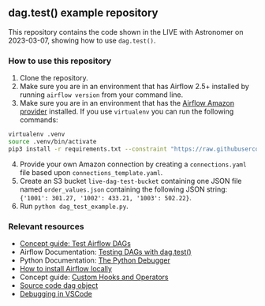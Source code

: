 ## dag.test() example repository

This repository contains the code shown in the LIVE with Astronomer on 2023-03-07, showing how to use `dag.test()`.

### How to use this repository

1. Clone the repository.
2. Make sure you are in an environment that has Airflow 2.5+ installed by running `airflow version` from your command line.
3. Make sure you are in an environment that has the [Airflow Amazon provider](https://registry.astronomer.io/providers/amazon) installed. If you use `virtualenv` you can run the following commands:

```sh
virtualenv .venv
source .venv/bin/activate
pip3 install -r requirements.txt --constraint "https://raw.githubusercontent.com/apache/airflow/constraints-2.5.1/constraints-3.7.txt"
```

4. Provide your own Amazon connection by creating a `connections.yaml` file based upon `connections_template.yaml`. 
5. Create an S3 bucket `live-dag-test-bucket` containing one JSON file named `order_values.json` containing the following JSON string: `{'1001': 301.27, '1002': 433.21, '1003': 502.22}`.
6. Run `python dag_test_example.py`.

### Relevant resources

- [Concept guide: Test Airflow DAGs](https://docs.astronomer.io/learn/testing-airflow)
- Airflow Documentation: [Testing DAGs with dag.test()](https://airflow.apache.org/docs/apache-airflow/stable/core-concepts/executor/debug.html)
- Python Documentation: [The Python Debugger](https://docs.python.org/3/library/pdb.html)
- [How to install Airflow locally](https://airflow.apache.org/docs/apache-airflow/stable/start.html)
- Concept guide: [Custom Hooks and Operators](https://docs.astronomer.io/learn/airflow-importing-custom-hooks-operators)
- [Source code dag object](https://github.com/apache/airflow/blob/main/airflow/models/dag.py)
- [Debugging in VSCode](https://code.visualstudio.com/docs/editor/debugging)
